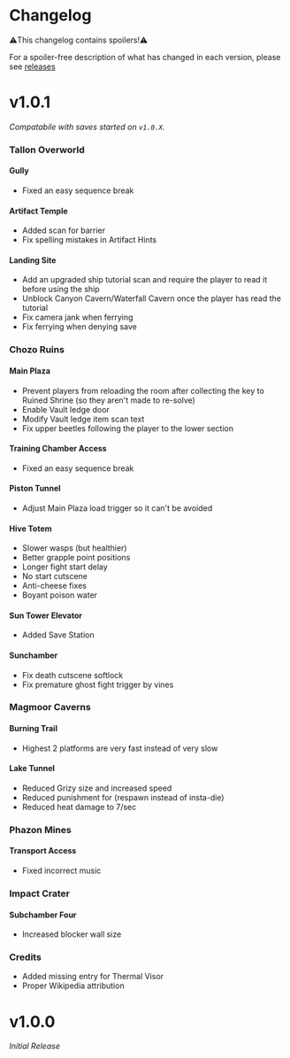# Changelog

⚠️This changelog contains spoilers!⚠️

For a spoiler-free description of what has changed in each version, please see [releases](https://github.com/toasterparty/metroid-fool/releases)

# **v1.0.1**

*Compatabile with saves started on `v1.0.X`.*

### Tallon Overworld

#### Gully

- Fixed an easy sequence break

#### Artifact Temple

- Added scan for barrier
- Fix spelling mistakes in Artifact Hints

#### Landing Site

- Add an upgraded ship tutorial scan and require the player to read it before using the ship
- Unblock Canyon Cavern/Waterfall Cavern once the player has read the tutorial
- Fix camera jank when ferrying
- Fix ferrying when denying save

### Chozo Ruins

#### Main Plaza

- Prevent players from reloading the room after collecting the key to Ruined Shrine (so they aren't made to re-solve)
- Enable Vault ledge door
- Modify Vault ledge item scan text
- Fix upper beetles following the player to the lower section

#### Training Chamber Access

- Fixed an easy sequence break

#### Piston Tunnel

- Adjust Main Plaza load trigger so it can't be avoided

#### Hive Totem

- Slower wasps (but healthier)
- Better grapple point positions
- Longer fight start delay
- No start cutscene
- Anti-cheese fixes
- Boyant poison water

#### Sun Tower Elevator

- Added Save Station

#### Sunchamber

- Fix death cutscene softlock
- Fix premature ghost fight trigger by vines

### Magmoor Caverns

#### Burning Trail

- Highest 2 platforms are very fast instead of very slow

#### Lake Tunnel

- Reduced Grizy size and increased speed
- Reduced punishment for (respawn instead of insta-die)
- Reduced heat damage to 7/sec

### Phazon Mines

#### Transport Access

- Fixed incorrect music

### Impact Crater

#### Subchamber Four

- Increased blocker wall size

### Credits

- Added missing entry for Thermal Visor
- Proper Wikipedia attribution

# **v1.0.0**

*Initial Release*
